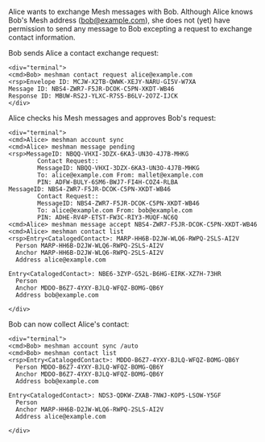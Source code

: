 
Alice wants to exchange Mesh messages with Bob. Although Alice knows Bob's Mesh address 
(bob@example.com), she does not (yet) have permission to send any message to Bob
excepting a request to exchange contact information.

Bob sends Alice a contact exchange request:


~~~~
<div="terminal">
<cmd>Bob> meshman contact request alice@example.com
<rsp>Envelope ID: MCJW-X2TB-QWWK-XEJY-NARU-GI5V-W7XA
Message ID: NBS4-ZWR7-F5JR-DCOK-C5PN-XKDT-WB46
Response ID: MBUW-RS2J-YLXC-R7S5-B6LV-2O7Z-IJCK
</div>
~~~~

Alice checks his Mesh messages and approves Bob's request:


~~~~
<div="terminal">
<cmd>Alice> meshman account sync
<cmd>Alice> meshman message pending
<rsp>MessageID: NBQQ-VHXI-3DZX-6KA3-UN3O-4J7B-MHKG
        Contact Request::
        MessageID: NBQQ-VHXI-3DZX-6KA3-UN3O-4J7B-MHKG
        To: alice@example.com From: mallet@example.com
        PIN: ADFW-BULY-6SM6-BWJ7-FI4H-COZ4-RLBA
MessageID: NBS4-ZWR7-F5JR-DCOK-C5PN-XKDT-WB46
        Contact Request::
        MessageID: NBS4-ZWR7-F5JR-DCOK-C5PN-XKDT-WB46
        To: alice@example.com From: bob@example.com
        PIN: ADHE-RV4P-ETST-FW3C-RIY3-MUQF-NC6Q
<cmd>Alice> meshman message accept NBS4-ZWR7-F5JR-DCOK-C5PN-XKDT-WB46
<cmd>Alice> meshman contact list
<rsp>Entry<CatalogedContact>: MARP-HH6B-D2JW-WLQ6-RWPQ-2SLS-AI2V
  Person MARP-HH6B-D2JW-WLQ6-RWPQ-2SLS-AI2V
  Anchor MARP-HH6B-D2JW-WLQ6-RWPQ-2SLS-AI2V
  Address alice@example.com

Entry<CatalogedContact>: NBE6-3ZYP-G52L-B6HG-EIRK-XZ7H-73HR
  Person 
  Anchor MDDO-B6Z7-4YXY-BJLQ-WFQZ-BOMG-QB6Y
  Address bob@example.com

</div>
~~~~

Bob can now collect Alice's contact:


~~~~
<div="terminal">
<cmd>Bob> meshman account sync /auto
<cmd>Bob> meshman contact list
<rsp>Entry<CatalogedContact>: MDDO-B6Z7-4YXY-BJLQ-WFQZ-BOMG-QB6Y
  Person MDDO-B6Z7-4YXY-BJLQ-WFQZ-BOMG-QB6Y
  Anchor MDDO-B6Z7-4YXY-BJLQ-WFQZ-BOMG-QB6Y
  Address bob@example.com

Entry<CatalogedContact>: NDS3-QDKW-ZXAB-7NWJ-KOP5-LSOW-Y5GF
  Person 
  Anchor MARP-HH6B-D2JW-WLQ6-RWPQ-2SLS-AI2V
  Address alice@example.com

</div>
~~~~

